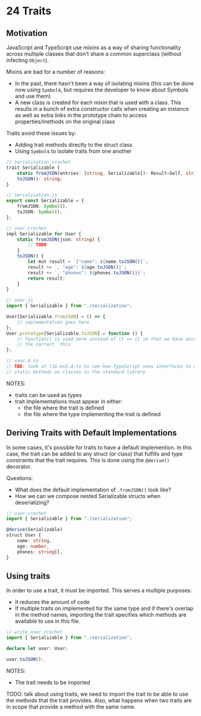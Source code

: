 # 24 Traits

## Motivation

JavaScript and TypeScript use mixins as a way of sharing functionality across
multiple classes that don't share a common superclass (without infecting
`Object`).

Mixins are bad for a number of reasons:

- In the past, there hasn't been a way of isolating mixins (this can be done now
  using `Symbol`s, but requires the developer to know about Symbols and use
  them)
- A new class is created for each mixin that is used with a class. This results
  in a bunch of extra constructor calls when creating an instance as well as
  extra links in the prototype chain to access properties/methods on the
  original class

Traits avoid these issues by:

- Adding trait methods directly to the struct class
- Using `Symbol`s to isolate traits from one another

```ts
// serialization.crochet
trait Serializable {
    static fromJSON(entries: [string, Serializable]): Result<Self, string>;
    toJSON(): string;
}

// serialization.js
export const Serializable = {
    fromJSON: Symbol(),
    toJSON: Symbol(),
};

// user.crochet
impl Serializable for User {
    static fromJSON(json: string) {
        // TODO
    }
    toJSON() {
        let mut result = `{"name": ${name.toJSON()}`;
        result += `, "age": ${age.toJSON()}`;
        result += `, "phones": ${phones.toJSON()}}`;
        return result;
    }
}

// user.js
import { Serializable } from "./serialization";

User[Serializable.fromJSON] = () => {
    // implementation goes here
};
User.prototype[Serializable.toJSON] = function () {
    // function() is used here instead of () => {} so that we have access to
    // the correct `this`
};

// user.d.ts
// TBD: look at lib.es5.d.ts to see how TypeScript uses interfaces to declare
// static methods on classes in the standard library
```

NOTES:

- traits can be used as types
- trait implementations must appear in either:
  - the file where the trait is defined
  - the file where the type implementing the trait is defined

## Deriving Traits with Default Implementations

In some cases, it's possible for traits to have a default implemention. In this
case, the trait can be added to any struct (or class) that fulfills and type
constraints that the trait requires. This is done using the `@derive()`
decorator.

Questions:

- What does the default implementation of `.fromJSON()` look like?
- How we can we compose nested Serializable structs when deserializing?

```ts
// user.crochet
import { Serializable } from "./serialization";

@derive(Serializable)
struct User {
    name: string,
    age: number,
    phones: string[],
}
```

## Using traits

In order to use a trait, it must be imported. This serves a multiple purposes:

- It reduces the amount of code
- If multiple traits on implemented for the same type and if there's overlap in
  the method names, importing the trait specifies which methods are available to
  use in this file.

```ts
// write_user.crochet
import { Serializable } from "./serialization";

declare let user: User;

user.toJSON();
```

NOTES:

- The trait needs to be imported

TODO: talk about using traits, we need to import the trait to be able to use
the methods that the trait provides. Also, what happens when two traits are
in scope that provide a method with the same name.
